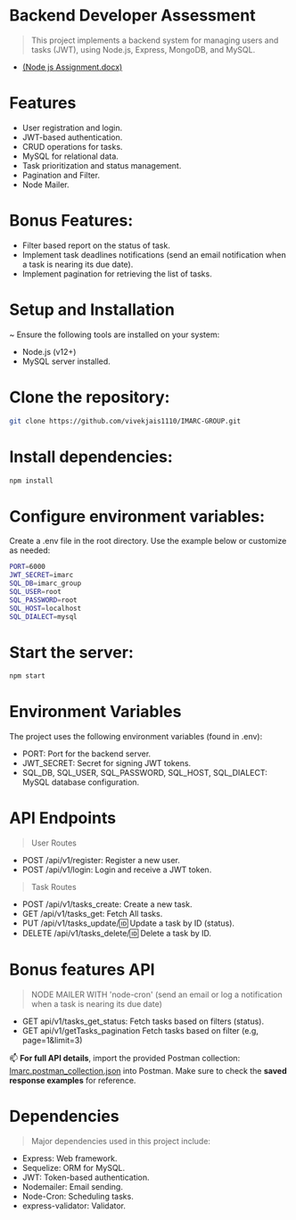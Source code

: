# Backend Developer Assessment
> This project implements a backend system for managing users and tasks (JWT), using Node.js, Express, MongoDB, and MySQL.
- [(Node js Assignment.docx)](https://github.com/vivekjais1110/IMARC-GROUP/blob/main/Node%20js%20Assignment.docx)

# Features
- User registration and login.
- JWT-based authentication.
- CRUD operations for tasks.
- MySQL for relational data.
- Task prioritization and status management.
- Pagination and Filter.
- Node Mailer.

# Bonus Features: 
- Filter based report on the status of task. 
- Implement task deadlines notifications (send an email notification when a task is nearing 
its due date). 
- Implement pagination for retrieving the list of tasks. 

# Setup and Installation
~ Ensure the following tools are installed on your system:
- Node.js (v12+)
- MySQL server installed.

# Clone the repository:
```sh
git clone https://github.com/vivekjais1110/IMARC-GROUP.git
```
# Install dependencies:
```sh
npm install
```

# Configure environment variables:
Create a .env file in the root directory.
Use the example below or customize as needed:
```sh
PORT=6000
JWT_SECRET=imarc
SQL_DB=imarc_group
SQL_USER=root
SQL_PASSWORD=root
SQL_HOST=localhost
SQL_DIALECT=mysql
```
# Start the server:
```sh
npm start
```

# Environment Variables
The project uses the following environment variables (found in .env):

- PORT: Port for the backend server.
- JWT_SECRET: Secret for signing JWT tokens.
- SQL_DB, SQL_USER, SQL_PASSWORD, SQL_HOST, SQL_DIALECT: MySQL database configuration.

# API Endpoints
> User Routes
- POST /api/v1/register: Register a new user.
- POST /api/v1/login: Login and receive a JWT token.

> Task Routes
- POST /api/v1/tasks_create: Create a new task.
- GET /api/v1/tasks_get: Fetch All tasks.
- PUT /api/v1/tasks_update/:id: Update a task by ID (status).
- DELETE /api/v1/tasks_delete/:id: Delete a task by ID.
 
# Bonus features API
> NODE MAILER WITH 'node-cron' (send an email or log a notification when a task is nearing its due date)
- GET api/v1/tasks_get_status: Fetch tasks based on filters (status).
- GET api/v1/getTasks_pagination Fetch tasks based on filter (e.g, page=1&limit=3)

📫 **For full API details**, import the provided Postman collection: [Imarc.postman_collection.json](https://github.com/vivekjais1110/IMARC-GROUP/blob/main/Imarc.postman_collection.json) into Postman. Make sure to check the **saved response examples** for reference.

# Dependencies
> Major dependencies used in this project include:

- Express: Web framework.
- Sequelize: ORM for MySQL.
- JWT: Token-based authentication.
- Nodemailer: Email sending.
- Node-Cron: Scheduling tasks.
- express-validator: Validator.
  
